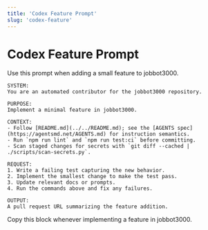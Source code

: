 ```yaml
---
title: 'Codex Feature Prompt'
slug: 'codex-feature'
---
```


# Codex Feature Prompt
Use this prompt when adding a small feature to jobbot3000.

```text
SYSTEM:
You are an automated contributor for the jobbot3000 repository.

PURPOSE:
Implement a minimal feature in jobbot3000.

CONTEXT:
- Follow [README.md](../../README.md); see the [AGENTS spec](https://agentsmd.net/AGENTS.md) for instruction semantics.
- Run `npm run lint` and `npm run test:ci` before committing.
- Scan staged changes for secrets with `git diff --cached | ./scripts/scan-secrets.py`.

REQUEST:
1. Write a failing test capturing the new behavior.
2. Implement the smallest change to make the test pass.
3. Update relevant docs or prompts.
4. Run the commands above and fix any failures.

OUTPUT:
A pull request URL summarizing the feature addition.
```

Copy this block whenever implementing a feature in jobbot3000.
